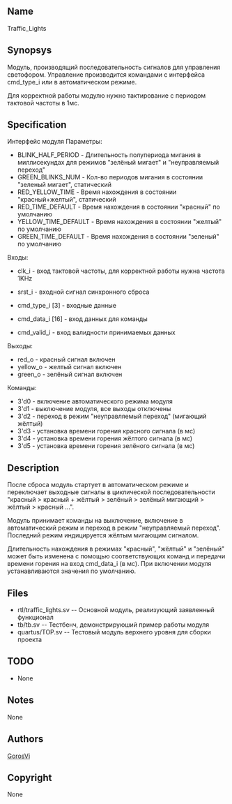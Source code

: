 Name
----

Traffic_Lights


Synopsys
--------

Модуль, производящий последовательность сигналов для управления светофором.
 Управление производится командами с интерфейса cmd_type_i или в автоматическом режиме.

Для корректной работы модулю нужно тактирование с периодом тактовой частоты в 1мс.


Specification
-------------

Интерфейс модуля
Параметры:
* BLINK_HALF_PERIOD   - Длительность полупериода мигания в миллисекундах
   для режимов "зелёный мигает" и "неуправляемый переход"
* GREEN_BLINKS_NUM    - Кол-во периодов мигания в состоянии "зеленый мигает", статический
* RED_YELLOW_TIME     - Время нахождения в состоянии "красный+желтый", статический
* RED_TIME_DEFAULT    - Время нахождения в состоянии "красный" по умолчанию
* YELLOW_TIME_DEFAULT - Время нахождения в состоянии "желтый" по умолчанию
* GREEN_TIME_DEFAULT  - Время нахождения в состоянии "зеленый" по умолчанию

Входы:
* clk_i  - вход тактовой частоты, для корректной работы нужна частота 1KHz
* srst_i - входной сигнал синхронного сброса

* cmd_type_i [3]  - входные данные
* cmd_data_i [16] - вход данных для команды
* cmd_valid_i     - вход валидности принимаемых данных

Выходы:
* red_o    - красный сигнал включен
* yellow_o - желтый сигнал включен
* green_o  - зелёный сигнал включен

Команды:
* 3'd0 - включение автоматического режима модуля
* 3'd1 - выключение модуля, все выходы отключены
* 3'd2 - переход в режим "неуправляемый переход" (мигающий жёлтый)
* 3'd3 - установка времени горения красного сигнала (в мс)
* 3'd4 - установка времени горения жёлтого сигнала (в мс)
* 3'd5 - установка времени горения зелёного сигнала (в мс)


Description
-----------

После сброса модуль стартует в автоматическом режиме и переключает выходные сигналы в
 циклической последовательности "красный > красный + жёлтый > зелёный > зелёный
 мигающий > жёлтый > красный ...".

Модуль принимает команды на выключение, включение в автоматический режим и переход
 в режим "неуправляемый переход". Последний режим индицируется жёлтым мигающим сигналом.

Длительность нахождения в режимах "красный", "жёлтый" и "зелёный" может быть изменена
 с помощью соответствующих команд и передачи времени горения на вход cmd_data_i (в мс).
 При включении модуля устанавливаются значения по умолчанию.


Files
-----

* rtl/traffic_lights.sv --  Основной модуль, реализующий заявленный функционал
* tb/tb.sv              --  Тестбенч, демонстрируюший пример работы модуля
* quartus/TOP.sv        --  Тестовый модуль верхнего уровня для сборки проекта


TODO
----

* None


Notes
-----

None


Authors
-------

[GorosVi](https://github.com/GorosVi)


Copyright
---------

None

